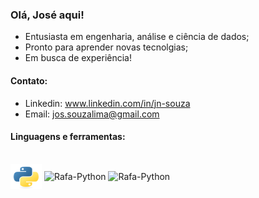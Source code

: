 ### Olá, José aqui!
- Entusiasta em engenharia, análise e ciência de dados;
- Pronto para aprender novas tecnolgias;
- Em busca de experiência!


#### Contato:
- Linkedin: www.linkedin.com/in/jn-souza
- Email: jos.souzalima@gmail.com


#### Linguagens e ferramentas:
<div style="display: inline_block"><br>
  <img align="center" alt="Rafa-Python" height="40" width="50" src="https://raw.githubusercontent.com/devicons/devicon/master/icons/python/python-original.svg">
  <img align="center" alt="Rafa-Python" height="40" width="50" src="https://cdn.jsdelivr.net/gh/devicons/devicon/icons/postgresql/postgresql-plain.svg" />
  <img align="center" alt="Rafa-Python" height="40" width="50" src="https://cdn.jsdelivr.net/gh/devicons/devicon/icons/jupyter/jupyter-original.svg" />
</div>

